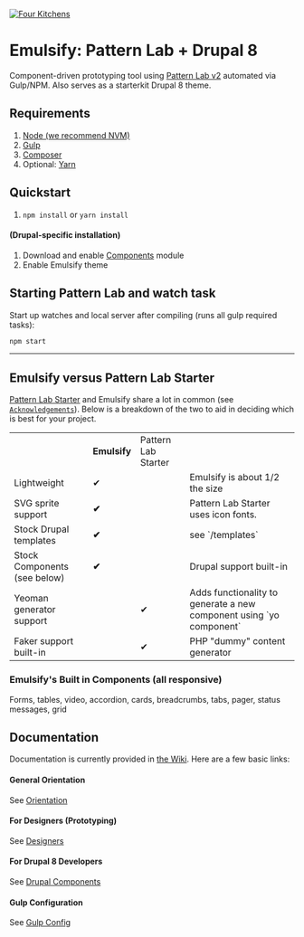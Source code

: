 [![Four Kitchens](https://img.shields.io/badge/4K-Four%20Kitchens-35AA4E.svg)](https://fourkitchens.com/)

# Emulsify: Pattern Lab + Drupal 8

Component-driven prototyping tool using [Pattern Lab v2](http://patternlab.io/) automated via Gulp/NPM. Also serves as a starterkit Drupal 8 theme.

## Requirements

  1. [Node (we recommend NVM)](https://github.com/creationix/nvm)
  2. [Gulp](http://gulpjs.com/)
  3. [Composer](https://getcomposer.org/)
  4. Optional: [Yarn](https://github.com/yarnpkg/yarn)

## Quickstart

  1. `npm install` or `yarn install`

#### (Drupal-specific installation)

  1. Download and enable [Components](https://www.drupal.org/project/components) module
  2. Enable Emulsify theme

## Starting Pattern Lab and watch task

  Start up watches and local server after compiling (runs all gulp required tasks):

  ```bash
  npm start
  ```

  ---

## Emulsify versus Pattern Lab Starter

[Pattern Lab Starter](https://github.com/phase2/pattern-lab-starter) and Emulsify share a lot in common (see [`Acknowledgements`](https://github.com/fourkitchens/emulsify/blob/master/docs/acknowledgements.md)). Below is a breakdown of the two to aid in deciding which is best for your project.

<table><tbody>
<tr><td></td><td><strong>Emulsify</strong></td><td>Pattern Lab Starter</td><td></td></tr>
<tr><td>Lightweight</td><td>✔</td><td></td><td>Emulsify is about 1/2 the size</td></tr>
<tr><td>SVG sprite support </td><td><strong>✔</strong></td><td></td><td>Pattern Lab Starter uses icon fonts.</td></tr>
<tr><td>Stock Drupal templates </td><td><strong>✔</strong></td><td></td><td>see `/templates`</td></tr>
<tr><td>Stock Components (see below) </td><td><strong>✔</strong></td><td></td><td> Drupal support built-in</td></tr>
<tr><td>Yeoman generator support</td><td></td><td>✔</td><td>Adds functionality to generate a new component using `yo component`</td></tr>
<tr><td>Faker support built-in</td><td></td><td>✔</td><td>PHP "dummy" content generator</td></tr>
</tbody>
</table>

<h3 id="components">Emulsify's Built in Components (all responsive)</h3>
Forms, tables, video, accordion, cards, breadcrumbs, tabs, pager, status messages, grid

## Documentation
Documentation is currently provided in [the Wiki](https://github.com/fourkitchens/emulsify/wiki). Here are a few basic links:

#### General Orientation

See [Orientation](https://github.com/fourkitchens/emulsify/wiki/Orientation)

#### For Designers (Prototyping)

See [Designers](https://github.com/fourkitchens/emulsify/wiki/For-Designers)

#### For Drupal 8 Developers

See [Drupal Components](https://github.com/fourkitchens/emulsify/wiki/Drupal-Components)

#### Gulp Configuration

See [Gulp Config](https://github.com/fourkitchens/emulsify/wiki/Gulp-Config)
